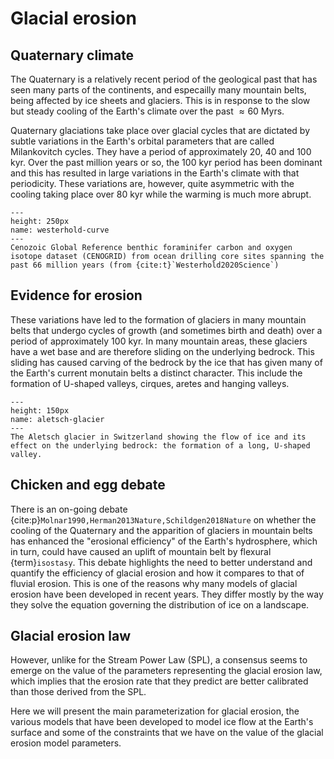 # Glacial erosion

## Quaternary climate

The Quaternary is a relatively recent period of the geological past that has seen many parts of the continents, and especailly many mountain belts, being affected by ice sheets and glaciers. This is in response to the slow but steady cooling of the Earth's climate over the past $\approx60$ Myrs.

Quaternary glaciations take place over glacial cycles that are dictated by subtle variations in the Earth's orbital parameters that are called Milankovitch cycles. They have a period of approximately 20, 40 and 100 kyr. Over the past million years or so, the 100 kyr period has been dominant and this has resulted in large variations in the Earth's climate with that periodicity. These variations are, however, quite asymmetric with the cooling taking place over 80 kyr while the warming is much more abrupt.

```{figure} images/westerhold.png
---
height: 250px
name: westerhold-curve
---
Cenozoic Global Reference benthic foraminifer carbon and oxygen isotope dataset (CENOGRID) from ocean drilling core sites spanning the past 66 million years (from {cite:t}`Westerhold2020Science`)
```

## Evidence for erosion

These variations have led to the formation of glaciers in many mountain belts that undergo cycles of growth (and sometimes birth and death) over a period of approximately 100 kyr. In many mountain areas, these glaciers have a wet base and are therefore sliding on the underlying bedrock. This sliding has caused carving of the bedrock by the ice that has given many of the Earth's current monutain belts a distinct character. This include the formation of U-shaped valleys, cirques, aretes and hanging valleys.

```{figure} images/aletsch.png
---
height: 150px
name: aletsch-glacier
---
The Aletsch glacier in Switzerland showing the flow of ice and its effect on the underlying bedrock: the formation of a long, U-shaped valley.
```

## Chicken and egg debate

There is an on-going debate {cite:p}`Molnar1990,Herman2013Nature,Schildgen2018Nature` on whether the cooling of the Quaternary and the apparition of glaciers in mountain belts has enhanced the "erosional efficiency" of the Earth's hydrosphere, which in turn, could have caused an uplift of mountain belt by flexural {term}`isostasy`. This debate highlights the need to better understand and quantify the efficiency of glacial erosion and how it compares to that of fluvial erosion. This is one of the reasons why many models of glacial erosion have been developed in recent years. They differ mostly by the way they solve the equation governing the distribution of ice on a landscape.

## Glacial erosion law

However, unlike for the Stream Power Law (SPL), a consensus seems to emerge on the value of the parameters representing the glacial erosion law, which implies that the erosion rate that they predict are better calibrated than those derived from the SPL.

Here we will present the main parameterization for glacial erosion, the various models that have been developed to model ice flow at the Earth's surface and some of the constraints that we have on the value of the glacial erosion model parameters.